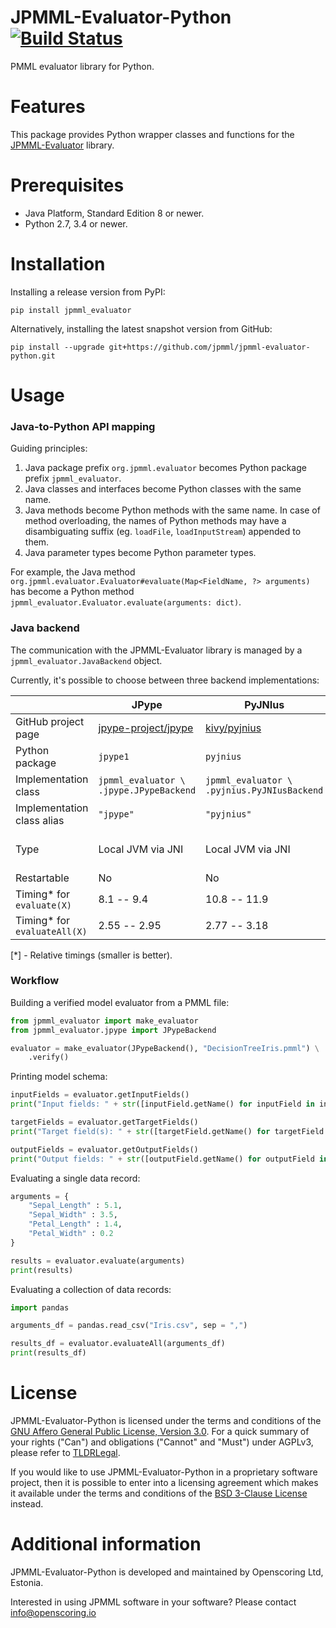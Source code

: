 JPMML-Evaluator-Python [![Build Status](https://github.com/jpmml/jpmml-evaluator-python/workflows/python/badge.svg)](https://github.com/jpmml/jpmml-evaluator-python/actions?query=workflow%3A%22python%22)
======================

PMML evaluator library for Python.

# Features #

This package provides Python wrapper classes and functions for the [JPMML-Evaluator](https://github.com/jpmml/jpmml-evaluator) library.

# Prerequisites #

* Java Platform, Standard Edition 8 or newer.
* Python 2.7, 3.4 or newer.

# Installation #

Installing a release version from PyPI:

```
pip install jpmml_evaluator
```

Alternatively, installing the latest snapshot version from GitHub:

```
pip install --upgrade git+https://github.com/jpmml/jpmml-evaluator-python.git
```

# Usage #

### Java-to-Python API mapping ###

Guiding principles:

1. Java package prefix `org.jpmml.evaluator` becomes Python package prefix `jpmml_evaluator`.
2. Java classes and interfaces become Python classes with the same name.
3. Java methods become Python methods with the same name. In case of method overloading, the names of Python methods may have a disambiguating suffix (eg. `loadFile`, `loadInputStream`) appended to them.
4. Java parameter types become Python parameter types.

For example, the Java method `org.jpmml.evaluator.Evaluator#evaluate(Map<FieldName, ?> arguments)` has become a Python method `jpmml_evaluator.Evaluator.evaluate(arguments: dict)`.

### Java backend ###

The communication with the JPMML-Evaluator library is managed by a `jpmml_evaluator.JavaBackend` object.

Currently, it's possible to choose between three backend implementations:

| &nbsp; | JPype | PyJNIus | Py4J |
|--------|-------|---------|------|
| GitHub project page | [jpype-project/jpype](https://github.com/jpype-project/jpype) | [kivy/pyjnius](https://github.com/kivy/pyjnius) | [bartdag/py4j](https://github.com/bartdag/py4j) |
| Python package | `jpype1` | `pyjnius` | `py4j` |
| Implementation class | `jpmml_evaluator \` `.jpype.JPypeBackend` | `jpmml_evaluator \` `.pyjnius.PyJNIusBackend` | `jpmml_evaluator \` `.py4j.Py4JBackend` |
| Implementation class alias | `"jpype"` | `"pyjnius"` | `"py4j"` |
| Type | Local JVM via JNI | Local JVM via JNI | Local or remote JVM via TCP/IP sockets |
| Restartable | No | No | Yes |
| Timing* for `evaluate(X)` | 8.1 -- 9.4 | 10.8 -- 11.9 | 37.3 -- 40.2 |
| Timing* for `evaluateAll(X)` | 2.55 -- 2.95 | 2.77 -- 3.18 | 3.27 -- 3.62 |

[*] - Relative timings (smaller is better).

### Workflow ###

Building a verified model evaluator from a PMML file:

```python
from jpmml_evaluator import make_evaluator
from jpmml_evaluator.jpype import JPypeBackend

evaluator = make_evaluator(JPypeBackend(), "DecisionTreeIris.pmml") \
	.verify()
```

Printing model schema:

```python
inputFields = evaluator.getInputFields()
print("Input fields: " + str([inputField.getName() for inputField in inputFields]))

targetFields = evaluator.getTargetFields()
print("Target field(s): " + str([targetField.getName() for targetField in targetFields]))

outputFields = evaluator.getOutputFields()
print("Output fields: " + str([outputField.getName() for outputField in outputFields]))
```

Evaluating a single data record:

```python
arguments = {
	"Sepal_Length" : 5.1,
	"Sepal_Width" : 3.5,
	"Petal_Length" : 1.4,
	"Petal_Width" : 0.2
}

results = evaluator.evaluate(arguments)
print(results)
```

Evaluating a collection of data records:

```python
import pandas

arguments_df = pandas.read_csv("Iris.csv", sep = ",")

results_df = evaluator.evaluateAll(arguments_df)
print(results_df)
```

# License #

JPMML-Evaluator-Python is licensed under the terms and conditions of the [GNU Affero General Public License, Version 3.0](https://www.gnu.org/licenses/agpl-3.0.html).
For a quick summary of your rights ("Can") and obligations ("Cannot" and "Must") under AGPLv3, please refer to [TLDRLegal](https://tldrlegal.com/license/gnu-affero-general-public-license-v3-(agpl-3.0)).

If you would like to use JPMML-Evaluator-Python in a proprietary software project, then it is possible to enter into a licensing agreement which makes it available under the terms and conditions of the [BSD 3-Clause License](https://opensource.org/licenses/BSD-3-Clause) instead.

# Additional information #

JPMML-Evaluator-Python is developed and maintained by Openscoring Ltd, Estonia.

Interested in using JPMML software in your software? Please contact [info@openscoring.io](mailto:info@openscoring.io)
